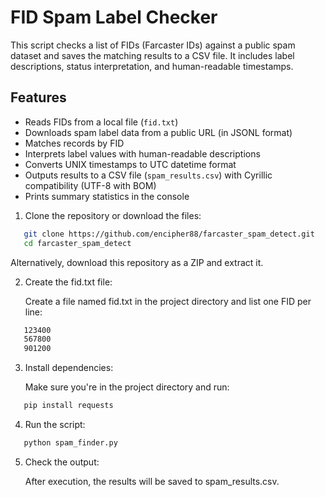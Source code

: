 # FID Spam Label Checker

This script checks a list of FIDs (Farcaster IDs) against a public spam dataset and saves the matching results to a CSV file. It includes label descriptions, status interpretation, and human-readable timestamps.

## Features

- Reads FIDs from a local file (`fid.txt`)
- Downloads spam label data from a public URL (in JSONL format)
- Matches records by FID
- Interprets label values with human-readable descriptions
- Converts UNIX timestamps to UTC datetime format
- Outputs results to a CSV file (`spam_results.csv`) with Cyrillic compatibility (UTF-8 with BOM)
- Prints summary statistics in the console

1. Clone the repository or download the files:
```bash
   git clone https://github.com/encipher88/farcaster_spam_detect.git
   cd farcaster_spam_detect
```
   Alternatively, download this repository as a ZIP and extract it.

2. Create the fid.txt file:

   Create a file named fid.txt in the project directory and list one FID per line:
```bash
   123400
   567800
   901200
```
3. Install dependencies:

   Make sure you're in the project directory and run:
```bash
   pip install requests
```
4. Run the script:
```bash
   python spam_finder.py
```
5. Check the output:

   After execution, the results will be saved to spam_results.csv.
